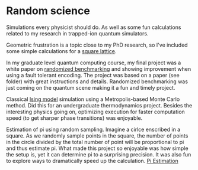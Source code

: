 # Random science
Simulations every physicist should do. As well as some fun calculations related to my research in trapped-ion quantum simulators.

Geometric frustration is a topic close to my PhD research, so I've included some simple calculations for a [square lattice](https://github.com/ajrazander/random-science/tree/master/Frustrated%20Ising%20Spins).

In my graduate level quantum computing course, my final project was a white paper on [randomized benchmarking](https://github.com/ajrazander/random-science/tree/master/Stabilizer%20Code%20IBM) and showing improvement when using a fault tolerant encoding. The project was based on a paper (see folder) with great instructions and details. Randomized benchmarking was just coming on the quantum scene making it a fun and timely project.

Classical [Ising model](https://github.com/ajrazander/random-science/blob/master/2DIsingV2.ipynb) simulation using a Metropolis-based Monte Carlo method. Did this for an undergraduate thermodynamics project. Besides the interesting physics going on, optimizing execution for faster computation speed (to get sharper phase transitions) was enjoyable.

Estimation of pi using random sampling. Imagine a cirlce enscribed in a square. As we randomly sample points in the square, the number of points in the circle divided by the total number of point will be proportional to pi and thus estimate pi. What made this project so enjoyable was how simple the setup is, yet it can determine pi to a surprising precision. It was also fun to explore ways to dramatically speed up the calculation.
[Pi Estimation](https://github.com/ajrazander/random-science/blob/master/Pi.ipynb)



